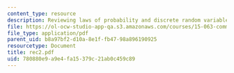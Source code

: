 ```yaml
---
content_type: resource
description: Reviewing laws of probability and discrete random variables.
file: https://ol-ocw-studio-app-qa.s3.amazonaws.com/courses/15-063-communicating-with-data-summer-2003/780880e9a9e4fa15379c21ab0c459c89_rec2.pdf
file_type: application/pdf
parent_uid: b8a97bf2-d10a-8e1f-fb47-98a896190925
resourcetype: Document
title: rec2.pdf
uid: 780880e9-a9e4-fa15-379c-21ab0c459c89
---
```

